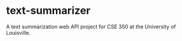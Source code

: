 # text-summarizer
A text summarization web API project for CSE 350 at the University of Louisville.
